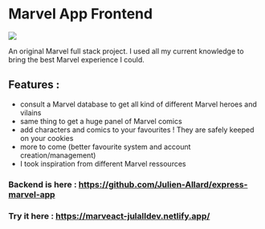 # Marvel App Frontend

<img src="https://res.cloudinary.com/df4imwogd/image/upload/v1648208942/GitHub/marveact-banner_xnh9pu.png"/>

An original Marvel full stack project.
I used all my current knowledge to bring the best Marvel experience I could.

## Features :

- consult a Marvel database to get all kind of different Marvel heroes and vilains
- same thing to get a huge panel of Marvel comics
- add characters and comics to your favourites ! They are safely keeped on your cookies
- more to come (better favourite system and account creation/management)
- I took inspiration from different Marvel ressources

### Backend is here : https://github.com/Julien-Allard/express-marvel-app

### Try it here : https://marveact-julalldev.netlify.app/
